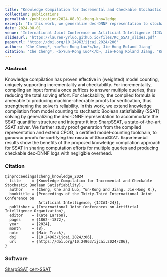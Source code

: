 ```yaml
---
title: "Knowledge Compilation for Incremental and Checkable Stochastic Boolean Satisfiability"
collection: publications
permalink: /publication/2024-08-01-cheng-knowledge
excerpt: 'In this work, we generalize dec-DNNF representation to stochastic Boolean satisfiability (SSAT). We integrate knowledge compilation into [SharpSSAT](https://github.com/NTU-ALComLab/SharpSSAT)[(AAAI23 paper)](https://ojs.aaai.org/index.php/AAAI/article/view/25509), a state-of-the-art SSAT solver. We extend [CPOG](https://github.com/rebryant/cpog)[(SAT23 paper)](https://doi.org/10.4230/LIPIcs.SAT.2023.6), a certified model-counting toolchain, and develop the [cert-SSAT](https://github.com/NTU-ALComLab/cert-SSAT) toolchain to generate proofs for certifying the results of SharpSSAT.'
date: 2024-08-01
venue: 'International Joint Conference on Artificial Intelligence (IJCAI)'
slidesurl: 'https://lauren-yrluo.github.io/files/KC_SSAT_slides.pdf'
paperurl: 'https://doi.org/10.24963/ijcai.2024/206'
authors: 'Che Cheng*, <b>Yun-Rong Luo*</b>, Jie-Hong Roland Jiang' 
citation: 'Che Cheng*, <b>Yun-Rong Luo*</b>, Jie-Hong Roland Jiang, "Knowledge Compilation for Incremental and Checkable Stochastic Boolean Satisfiability." 2024 International Joint Conference on Artificial Intelligence (IJCAI), 2024'
---
```


### Abstract
Knowledge compilation has proven effective in (weighted) model counting, uniquely supporting incrementality and checkability. For incrementality, compiling an input formula once suffices to answer multiple queries, thus reducing the total solving effort. For checkability, the compiled formula is amenable to producing machine-checkable proofs for verification, thus strengthening the solver’s reliability. In this work, we extend knowledge compilation from model counting to stochastic Boolean satisfiability (SSAT) solving by generalizing the dec-DNNF representation to accommodate the SSAT quantifier structure and integrate it into SharpSSAT, a state-of-the-art SSAT solver. We further study proof generation from the compiled representation and extend CPOG, a certified model-counting toolchain, to generate proofs for certifying the results of SharpSSAT. Experimental results show the benefits of the proposed knowledge compilation approach for SSAT in sharing computation efforts for multiple queries and producing checkable dec-DNNF logs with negligible overhead.

### Citation
```
@inproceedings{cheng_knowledge_2024,
  title     = {Knowledge Compilation for Incremental and Checkable Stochastic Boolean Satisfiability},
  author    = {Cheng, Che and Luo, Yun-Rong and Jiang, Jie-Hong R.},
  booktitle = {Proceedings of the Thirty-Third International Joint Conference on
               Artificial Intelligence, {IJCAI-24}},
  publisher = {International Joint Conferences on Artificial Intelligence Organization},
  editor    = {Kate Larson},
  pages     = {1862--1872},
  year      = {2024},
  month     = {8},
  note      = {Main Track},
  doi       = {10.24963/ijcai.2024/206},
  url       = {https://doi.org/10.24963/ijcai.2024/206},
}
```

### Software
[SharpSSAT](https://github.com/NTU-ALComLab/SharpSSAT)
[cert-SSAT](https://github.com/NTU-ALComLab/cert-SSAT)